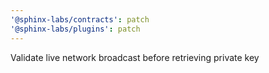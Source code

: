 ```yaml
---
'@sphinx-labs/contracts': patch
'@sphinx-labs/plugins': patch
---
```


Validate live network broadcast before retrieving private key
